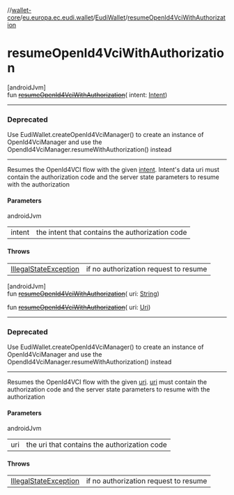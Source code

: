 //[wallet-core](../../../index.md)/[eu.europa.ec.eudi.wallet](../index.md)/[EudiWallet](index.md)/[resumeOpenId4VciWithAuthorization](resume-open-id4-vci-with-authorization.md)

# resumeOpenId4VciWithAuthorization

[androidJvm]\
fun [~~resumeOpenId4VciWithAuthorization~~](resume-open-id4-vci-with-authorization.md)(
intent: [Intent](https://developer.android.com/reference/kotlin/android/content/Intent.html))

---

### Deprecated

Use EudiWallet.createOpenId4VciManager() to create an instance of OpenId4VciManager and use the
OpendId4VciManager.resumeWithAuthorization() instead

---

Resumes the OpenId4VCI flow with the given [intent](resume-open-id4-vci-with-authorization.md). Intent's data uri must
contain the authorization code and the server state parameters to resume with the authorization

#### Parameters

androidJvm

|        |                                                 |
|--------|-------------------------------------------------|
| intent | the intent that contains the authorization code |

#### Throws

|                                                                                                                  |                                       |
|------------------------------------------------------------------------------------------------------------------|---------------------------------------|
| [IllegalStateException](https://kotlinlang.org/api/latest/jvm/stdlib/kotlin/-illegal-state-exception/index.html) | if no authorization request to resume |

[androidJvm]\
fun [~~resumeOpenId4VciWithAuthorization~~](resume-open-id4-vci-with-authorization.md)(
uri: [String](https://kotlinlang.org/api/latest/jvm/stdlib/kotlin/-string/index.html))

fun [~~resumeOpenId4VciWithAuthorization~~](resume-open-id4-vci-with-authorization.md)(
uri: [Uri](https://developer.android.com/reference/kotlin/android/net/Uri.html))

---

### Deprecated

Use EudiWallet.createOpenId4VciManager() to create an instance of OpenId4VciManager and use the
OpendId4VciManager.resumeWithAuthorization() instead

---

Resumes the OpenId4VCI flow with the
given [uri](resume-open-id4-vci-with-authorization.md). [uri](resume-open-id4-vci-with-authorization.md) must contain
the authorization code and the server state parameters to resume with the authorization

#### Parameters

androidJvm

|     |                                              |
|-----|----------------------------------------------|
| uri | the uri that contains the authorization code |

#### Throws

|                                                                                                                  |                                       |
|------------------------------------------------------------------------------------------------------------------|---------------------------------------|
| [IllegalStateException](https://kotlinlang.org/api/latest/jvm/stdlib/kotlin/-illegal-state-exception/index.html) | if no authorization request to resume |
